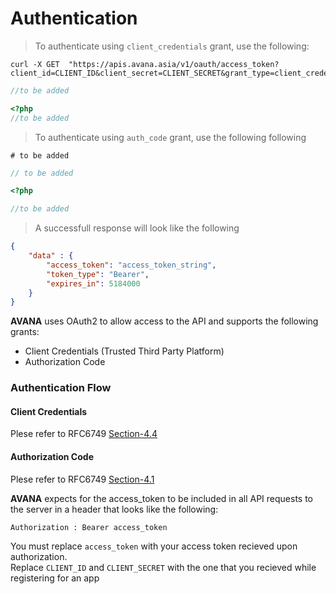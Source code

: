 # Authentication

> To authenticate using `client_credentials` grant, use the following:

```shell
curl -X GET  "https://apis.avana.asia/v1/oauth/access_token?client_id=CLIENT_ID&client_secret=CLIENT_SECRET&grant_type=client_credentials"
```
```javascript
//to be added
```

```php
<?php
//to be added
```

> To authenticate using `auth_code` grant, use the following following

```shell
# to be added
```
```javascript
// to be added
```

```php
<?php

//to be added
```

> A successfull response will look like the following

```json
{
    "data" : {
	    "access_token": "access_token_string",
	    "token_type": "Bearer",
	    "expires_in": 5184000
    }
}
```
**AVANA** uses OAuth2 to allow access to the API and supports the following grants:

 - Client Credentials (Trusted Third Party Platform)
 - Authorization Code 

### Authentication Flow

#### Client Credentials

Plese refer to RFC6749 [Section-4.4](https://tools.ietf.org/html/rfc6749#section-4.4)

#### Authorization Code 

Plese refer to RFC6749 [Section-4.1](https://tools.ietf.org/html/rfc6749#section-4.1)

**AVANA** expects for the access_token to be included in all API requests to the server in a header that looks like the following:

`Authorization : Bearer access_token`

<aside class="notice">
You must replace <code>access_token</code> with your access token recieved upon authorization.
</aside>
<aside class="notice">
Replace <code>CLIENT_ID</code> and <code>CLIENT_SECRET</code> with the one that you recieved while registering for an app
</aside>
